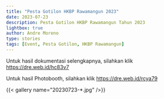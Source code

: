 ```yaml
---
title: "Pesta Gotilon HKBP Rawamangun 2023"
date: 2023-07-23
description: Pesta Gotilon HKBP Rawamangun Tahun 2023
lightbox: true
author: Andre Moreno
type: stories
tags: [Event, Pesta Gotilon, HKBP Rawamangun]
---
```

Untuk hasil dokumentasi selengkapnya, silahkan klik https://dre.web.id/hc83v7

Untuk hasil Photobooth, silahkan klik https://dre.web.id/rcya79

{{< gallery name="20230723-*.jpg" />}}